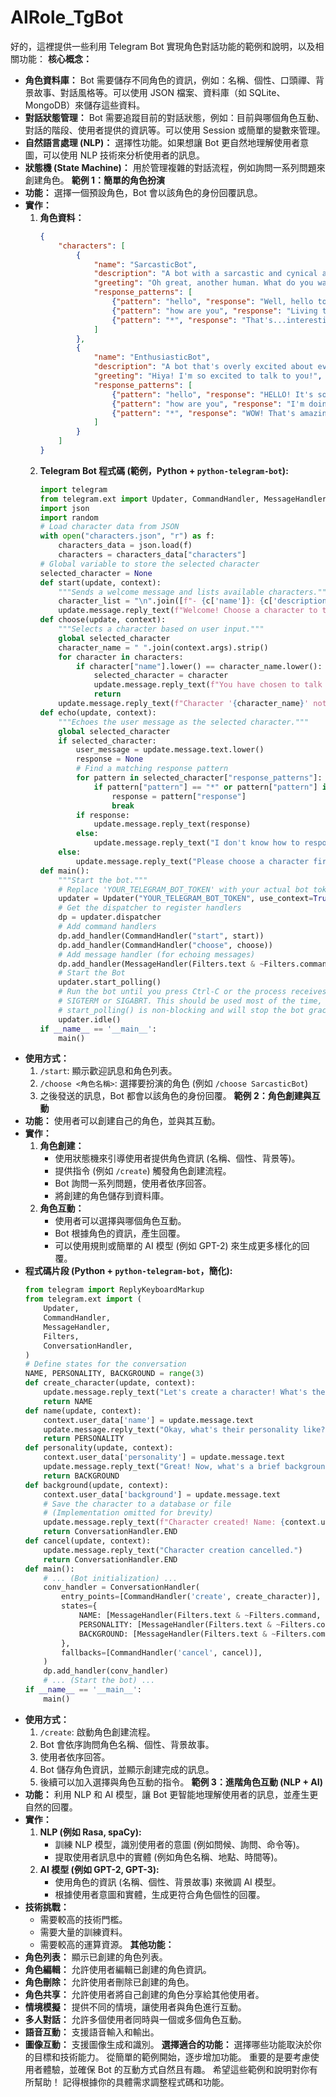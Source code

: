 # AIRole_TgBot


好的，這裡提供一些利用 Telegram Bot 實現角色對話功能的範例和說明，以及相關功能：
**核心概念：**
*   **角色資料庫：** Bot 需要儲存不同角色的資訊，例如：名稱、個性、口頭禪、背景故事、對話風格等。可以使用 JSON 檔案、資料庫（如 SQLite、MongoDB）來儲存這些資料。
*   **對話狀態管理：** Bot 需要追蹤目前的對話狀態，例如：目前與哪個角色互動、對話的階段、使用者提供的資訊等。可以使用 Session 或簡單的變數來管理。
*   **自然語言處理 (NLP)：** 選擇性功能。如果想讓 Bot 更自然地理解使用者意圖，可以使用 NLP 技術來分析使用者的訊息。
*   **狀態機 (State Machine)：** 用於管理複雜的對話流程，例如詢問一系列問題來創建角色。
**範例 1：簡單的角色扮演**
*   **功能：** 選擇一個預設角色，Bot 會以該角色的身份回覆訊息。
*   **實作：**
    1.  **角色資料：**
        ```json
        {
            "characters": [
                {
                    "name": "SarcasticBot",
                    "description": "A bot with a sarcastic and cynical attitude.",
                    "greeting": "Oh great, another human. What do you want?",
                    "response_patterns": [
                        {"pattern": "hello", "response": "Well, hello to you too. I'm just thrilled to be talking to you."},
                        {"pattern": "how are you", "response": "Living the dream, one pointless conversation at a time."},
                        {"pattern": "*", "response": "That's...interesting. Tell me more, I guess."}
                    ]
                },
                {
                    "name": "EnthusiasticBot",
                    "description": "A bot that's overly excited about everything!",
                    "greeting": "Hiya! I'm so excited to talk to you!",
                    "response_patterns": [
                        {"pattern": "hello", "response": "HELLO! It's so great to hear from you!"},
                        {"pattern": "how are you", "response": "I'm doing FANTASTIC! How about you?"},
                        {"pattern": "*", "response": "WOW! That's amazing!"}
                    ]
                }
            ]
        }
        ```
    2.  **Telegram Bot 程式碼 (範例，Python + `python-telegram-bot`):**
        ```python
        import telegram
        from telegram.ext import Updater, CommandHandler, MessageHandler, Filters
        import json
        import random
        # Load character data from JSON
        with open("characters.json", "r") as f:
            characters_data = json.load(f)
            characters = characters_data["characters"]
        # Global variable to store the selected character
        selected_character = None
        def start(update, context):
            """Sends a welcome message and lists available characters."""
            character_list = "\n".join([f"- {c['name']}: {c['description']}" for c in characters])
            update.message.reply_text(f"Welcome! Choose a character to talk to:\n{character_list}\n\nUse /choose <character_name> to select a character.")
        def choose(update, context):
            """Selects a character based on user input."""
            global selected_character
            character_name = " ".join(context.args).strip()
            for character in characters:
                if character["name"].lower() == character_name.lower():
                    selected_character = character
                    update.message.reply_text(f"You have chosen to talk to {character['name']}! {character['greeting']}")
                    return
            update.message.reply_text(f"Character '{character_name}' not found.  Use /start to see the list of available characters.")
        def echo(update, context):
            """Echoes the user message as the selected character."""
            global selected_character
            if selected_character:
                user_message = update.message.text.lower()
                response = None
                # Find a matching response pattern
                for pattern in selected_character["response_patterns"]:
                    if pattern["pattern"] == "*" or pattern["pattern"] in user_message:  # Simple pattern matching
                        response = pattern["response"]
                        break
                if response:
                    update.message.reply_text(response)
                else:
                    update.message.reply_text("I don't know how to respond to that...")
            else:
                update.message.reply_text("Please choose a character first using /choose <character_name>.")
        def main():
            """Start the bot."""
            # Replace 'YOUR_TELEGRAM_BOT_TOKEN' with your actual bot token
            updater = Updater("YOUR_TELEGRAM_BOT_TOKEN", use_context=True)
            # Get the dispatcher to register handlers
            dp = updater.dispatcher
            # Add command handlers
            dp.add_handler(CommandHandler("start", start))
            dp.add_handler(CommandHandler("choose", choose))
            # Add message handler (for echoing messages)
            dp.add_handler(MessageHandler(Filters.text & ~Filters.command, echo))
            # Start the Bot
            updater.start_polling()
            # Run the bot until you press Ctrl-C or the process receives SIGINT,
            # SIGTERM or SIGABRT. This should be used most of the time, since
            # start_polling() is non-blocking and will stop the bot gracefully.
            updater.idle()
        if __name__ == '__main__':
            main()
        ```
*   **使用方式：**
    1.  `/start`: 顯示歡迎訊息和角色列表。
    2.  `/choose <角色名稱>`: 選擇要扮演的角色 (例如 `/choose SarcasticBot`)
    3.  之後發送的訊息，Bot 都會以該角色的身份回覆。
**範例 2：角色創建與互動**
*   **功能：** 使用者可以創建自己的角色，並與其互動。
*   **實作：**
    1.  **角色創建：**
        *   使用狀態機來引導使用者提供角色資訊 (名稱、個性、背景等)。
        *   提供指令 (例如 `/create`) 觸發角色創建流程。
        *   Bot 詢問一系列問題，使用者依序回答。
        *   將創建的角色儲存到資料庫。
    2.  **角色互動：**
        *   使用者可以選擇與哪個角色互動。
        *   Bot 根據角色的資訊，產生回覆。
        *   可以使用規則或簡單的 AI 模型 (例如 GPT-2) 來生成更多樣化的回覆。
*   **程式碼片段 (Python + `python-telegram-bot`，簡化):**
    ```python
    from telegram import ReplyKeyboardMarkup
    from telegram.ext import (
        Updater,
        CommandHandler,
        MessageHandler,
        Filters,
        ConversationHandler,
    )
    # Define states for the conversation
    NAME, PERSONALITY, BACKGROUND = range(3)
    def create_character(update, context):
        update.message.reply_text("Let's create a character! What's their name?")
        return NAME
    def name(update, context):
        context.user_data['name'] = update.message.text
        update.message.reply_text("Okay, what's their personality like? (e.g., kind, sarcastic, etc.)")
        return PERSONALITY
    def personality(update, context):
        context.user_data['personality'] = update.message.text
        update.message.reply_text("Great! Now, what's a brief background story for your character?")
        return BACKGROUND
    def background(update, context):
        context.user_data['background'] = update.message.text
        # Save the character to a database or file
        # (Implementation omitted for brevity)
        update.message.reply_text(f"Character created! Name: {context.user_data['name']}, Personality: {context.user_data['personality']}, Background: {context.user_data['background']}")
        return ConversationHandler.END
    def cancel(update, context):
        update.message.reply_text("Character creation cancelled.")
        return ConversationHandler.END
    def main():
        # ... (Bot initialization) ...
        conv_handler = ConversationHandler(
            entry_points=[CommandHandler('create', create_character)],
            states={
                NAME: [MessageHandler(Filters.text & ~Filters.command, name)],
                PERSONALITY: [MessageHandler(Filters.text & ~Filters.command, personality)],
                BACKGROUND: [MessageHandler(Filters.text & ~Filters.command, background)],
            },
            fallbacks=[CommandHandler('cancel', cancel)],
        )
        dp.add_handler(conv_handler)
        # ... (Start the bot) ...
    if __name__ == '__main__':
        main()
    ```
*   **使用方式：**
    1.  `/create`: 啟動角色創建流程。
    2.  Bot 會依序詢問角色名稱、個性、背景故事。
    3.  使用者依序回答。
    4.  Bot 儲存角色資訊，並顯示創建完成的訊息。
    5.  後續可以加入選擇與角色互動的指令。
**範例 3：進階角色互動 (NLP + AI)**
*   **功能：** 利用 NLP 和 AI 模型，讓 Bot 更智能地理解使用者的訊息，並產生更自然的回覆。
*   **實作：**
    1.  **NLP (例如 Rasa, spaCy):**
        *   訓練 NLP 模型，識別使用者的意圖 (例如問候、詢問、命令等)。
        *   提取使用者訊息中的實體 (例如角色名稱、地點、時間等)。
    2.  **AI 模型 (例如 GPT-2, GPT-3):**
        *   使用角色的資訊 (名稱、個性、背景故事) 來微調 AI 模型。
        *   根據使用者意圖和實體，生成更符合角色個性的回覆。
*   **技術挑戰：**
    *   需要較高的技術門檻。
    *   需要大量的訓練資料。
    *   需要較高的運算資源。
**其他功能：**
*   **角色列表：** 顯示已創建的角色列表。
*   **角色編輯：** 允許使用者編輯已創建的角色資訊。
*   **角色刪除：** 允許使用者刪除已創建的角色。
*   **角色共享：** 允許使用者將自己創建的角色分享給其他使用者。
*   **情境模擬：** 提供不同的情境，讓使用者與角色進行互動。
*   **多人對話：** 允許多個使用者同時與一個或多個角色互動。
*   **語音互動：** 支援語音輸入和輸出。
*   **圖像互動：** 支援圖像生成和識別。
**選擇適合的功能：**
選擇哪些功能取決於你的目標和技術能力。 從簡單的範例開始，逐步增加功能。 重要的是要考慮使用者體驗，並確保 Bot 的互動方式自然且有趣。
希望這些範例和說明對你有所幫助！ 記得根據你的具體需求調整程式碼和功能。

